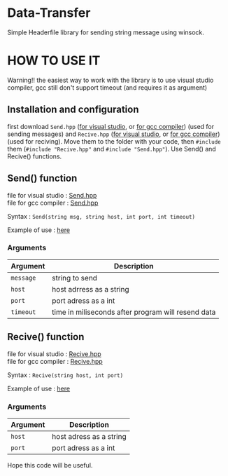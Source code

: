 # Data-Transfer

Simple Headerfile library for sending string message using winsock.

# HOW TO USE IT

Warning!! the easiest way to work with the library is to use visual studio compiler, gcc still don't support timeout (and requires it as argument)

## Installation and configuration
first download `Send.hpp` ([for visual studio](https://github.com/mastercode5/Data-Transfer/blob/main/For%20Visual%20Studio/Send.hpp), or [for gcc compiler](https://github.com/mastercode5/Data-Transfer/blob/main/For%20GCC%20compiler/Send.hpp)) (used for sending messages) and `Recive.hpp` ([for visual studio](https://github.com/mastercode5/Data-Transfer/blob/main/For%20Visual%20Studio/Recive.hpp), or [for gcc compiler](https://github.com/mastercode5/Data-Transfer/blob/main/For%20GCC%20compiler/Recive.hpp)) (used for reciving). Move them to the folder with your code, then `#include` them (`#include "Recive.hpp"` and `#include "Send.hpp"`). Use Send() and Recive() functions. 

## Send() function
file for visual studio : [Send.hpp](https://github.com/mastercode5/Data-Transfer/blob/main/For%20Visual%20Studio/Send.hpp)<br>
file for gcc compiler  : [Send.hpp](https://github.com/mastercode5/Data-Transfer/blob/main/For%20GCC%20compiler/Send.hpp)

Syntax : ```Send(string msg, string host, int port, int timeout)```

Example of use : [here](https://github.com/mastercode5/Data-Transfer/blob/main/Server/ExampleCode.cpp)

### Arguments
|Argument|Description|
|--------|-----------|
|`message` |string to send|
|`host`| host adrress as a string|
|`port`|port adress as a int|
|`timeout`|time in miliseconds after program will resend data|

## Recive() function 
file for visual studio : [Recive.hpp](https://github.com/mastercode5/Data-Transfer/blob/main/Client/Recive.hpp)<br>
file for gcc compiler  : [Recive.hpp](https://github.com/mastercode5/Data-Transfer/blob/main/For%20GCC%20compiler/Recive.hpp)

Syntax : ```Recive(string host, int port)```

Example of use : [here](https://github.com/mastercode5/Data-Transfer/blob/main/Client/ExampleClient.cpp)

### Arguments
|Argument|Description|
|--------|-----------|
|`host`|host adress as a string|
|`port`|port adress as a int|





Hope this code will be useful.
